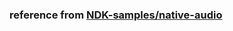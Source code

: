 ### reference from [NDK-samples/native-audio](https://github.com/android/ndk-samples/tree/main/native-audio)